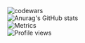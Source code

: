 ![codewars](https://www.codewars.com/users/theo-hrd/badges/large) \
![Anurag's GitHub stats](https://github-readme-stats.vercel.app/api?username=theo-hrd&show_icons=true&theme=tokyonight) \
![Metrics](https://metrics.lecoq.io/theo-hrd?template=classic&base.header=0&base.activity=0&base.community=0&base.metadata=0&languages=1&languages.colors=github&languages.threshold=0%25&config.timezone=Europe%2FParis)\
![Profile views](https://gpvc.arturio.dev/theo-hrd)
